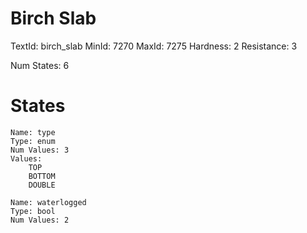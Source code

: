 # Birch Slab
TextId: birch_slab
MinId: 7270
MaxId: 7275
Hardness: 2
Resistance: 3

Num States: 6
# States
```
Name: type
Type: enum
Num Values: 3
Values:
    TOP
    BOTTOM
    DOUBLE

Name: waterlogged
Type: bool
Num Values: 2
```